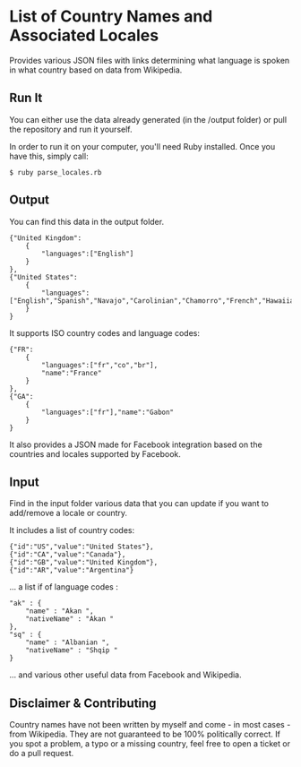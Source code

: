 List of Country Names and Associated Locales
====

Provides various JSON files with links determining what language is spoken in what country based on data from Wikipedia.

Run It
----
You can either use the data already generated (in the /output folder) or pull the repository and run it yourself.

In order to run it on your computer, you'll need Ruby installed. Once you have this, simply call:

	$ ruby parse_locales.rb

Output
----
You can find this data in the output folder.

	{"United Kingdom":
		{
			"languages":["English"]
		}
	},
	{"United States":
		{
			"languages":["English","Spanish","Navajo","Carolinian","Chamorro","French","Hawaiian","Samoan"]
		}
	}


It supports ISO country codes and language codes:

	{"FR":
		{
			"languages":["fr","co","br"],
			"name":"France"
		}
	},
	{"GA":
		{
			"languages":["fr"],"name":"Gabon"
		}
	}

It also provides a JSON made for Facebook integration based on the countries and locales supported by Facebook.

Input
----

Find in the input folder various data that you can update if you want to add/remove a locale or country.

It includes a list of country codes:

	{"id":"US","value":"United States"},
	{"id":"CA","value":"Canada"},
	{"id":"GB","value":"United Kingdom"},
	{"id":"AR","value":"Argentina"}

... a list if of language codes :

	"ak" : {
        "name" : "Akan ",
        "nativeName" : "Akan "
    },
    "sq" : {
        "name" : "Albanian ",
        "nativeName" : "Shqip "
    }

... and various other useful data from Facebook and Wikipedia.

Disclaimer & Contributing
----
Country names have not been written by myself and come - in most cases - from Wikipedia. They are not guaranteed to be 100% politically correct.
If you spot a problem, a typo or a missing country, feel free to open a ticket or do a pull request.

